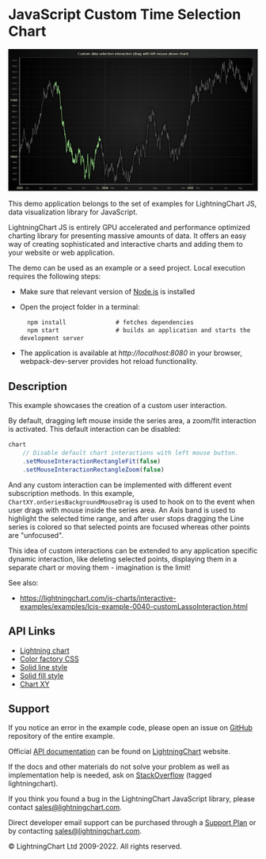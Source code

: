 # JavaScript Custom Time Selection Chart

![JavaScript Custom Time Selection Chart](customTimeSelectionInteraction-darkGold.png)

This demo application belongs to the set of examples for LightningChart JS, data visualization library for JavaScript.

LightningChart JS is entirely GPU accelerated and performance optimized charting library for presenting massive amounts of data. It offers an easy way of creating sophisticated and interactive charts and adding them to your website or web application.

The demo can be used as an example or a seed project. Local execution requires the following steps:

-   Make sure that relevant version of [Node.js](https://nodejs.org/en/download/) is installed
-   Open the project folder in a terminal:

          npm install              # fetches dependencies
          npm start                # builds an application and starts the development server

-   The application is available at _http://localhost:8080_ in your browser, webpack-dev-server provides hot reload functionality.


## Description

This example showcases the creation of a custom user interaction.

By default, dragging left mouse inside the series area, a zoom/fit interaction is activated.
This default interaction can be disabled:

```js
chart
    // Disable default chart interactions with left mouse button.
    .setMouseInteractionRectangleFit(false)
    .setMouseInteractionRectangleZoom(false)
```

And any custom interaction can be implemented with different event subscription methods.
In this example, `ChartXY.onSeriesBackgroundMouseDrag` is used to hook on to the event when user drags with mouse inside the series area.
An Axis band is used to highlight the selected time range, and after user stops dragging the Line series is colored so that selected points are focused whereas other points are "unfocused".

This idea of custom interactions can be extended to any application specific dynamic interaction, like deleting selected points, displaying them in a separate chart or moving them - imagination is the limit!

See also:

-   https://lightningchart.com/js-charts/interactive-examples/examples/lcjs-example-0040-customLassoInteraction.html


## API Links

* [Lightning chart]
* [Color factory CSS]
* [Solid line style]
* [Solid fill style]
* [Chart XY]


## Support

If you notice an error in the example code, please open an issue on [GitHub][0] repository of the entire example.

Official [API documentation][1] can be found on [LightningChart][2] website.

If the docs and other materials do not solve your problem as well as implementation help is needed, ask on [StackOverflow][3] (tagged lightningchart).

If you think you found a bug in the LightningChart JavaScript library, please contact sales@lightningchart.com.

Direct developer email support can be purchased through a [Support Plan][4] or by contacting sales@lightningchart.com.

[0]: https://github.com/Arction/
[1]: https://lightningchart.com/lightningchart-js-api-documentation/
[2]: https://lightningchart.com
[3]: https://stackoverflow.com/questions/tagged/lightningchart
[4]: https://lightningchart.com/support-services/

© LightningChart Ltd 2009-2022. All rights reserved.


[Lightning chart]: https://lightningchart.com/js-charts/api-documentation/v5.2.0/functions/lightningChart-1.html
[Color factory CSS]: https://lightningchart.com/js-charts/api-documentation/v5.2.0/functions/ColorCSS.html
[Solid line style]: https://lightningchart.com/js-charts/api-documentation/v5.2.0/classes/SolidLine.html
[Solid fill style]: https://lightningchart.com/js-charts/api-documentation/v5.2.0/classes/SolidFill.html
[Chart XY]: https://lightningchart.com/js-charts/api-documentation/v5.2.0/classes/ChartXY.html

